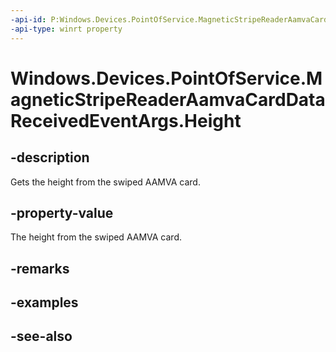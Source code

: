 ----api-id: P:Windows.Devices.PointOfService.MagneticStripeReaderAamvaCardDataReceivedEventArgs.Height
-api-type: winrt property
---<!-- Property syntaxpublic string Height { get; }--># Windows.Devices.PointOfService.MagneticStripeReaderAamvaCardDataReceivedEventArgs.Height## -descriptionGets the height from the swiped AAMVA card.## -property-valueThe height from the swiped AAMVA card.## -remarks## -examples## -see-also